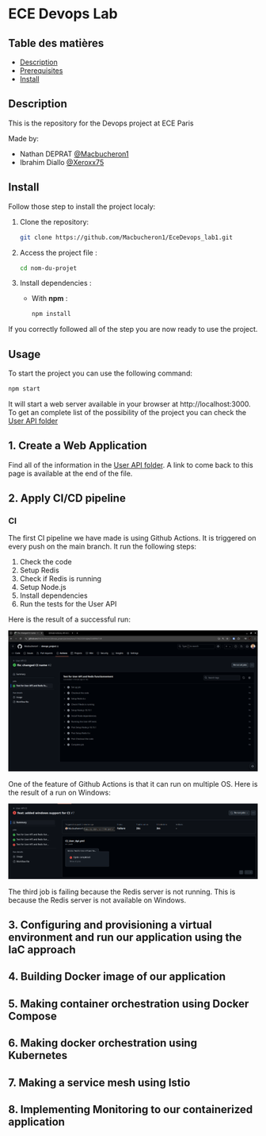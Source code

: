 # ECE Devops Lab

## Table des matières

- [Description](#description)
- [Prerequisites](#prerequisites)
- [Install](#install)

## Description

This is the repository for the Devops project at ECE Paris

Made by:
- Nathan DEPRAT [@Macbucheron1](https://github.com/Macbucheron1)
- Ibrahim Diallo [@Xeroxx75](https://github.com/Xeroxx75)



## Install

Follow those step to install the project localy:

1. Clone the repository:

    ```bash
    git clone https://github.com/Macbucheron1/EceDevops_lab1.git
    ```

2. Access the project file :

    ```bash
    cd nom-du-projet
    ```

3. Install dependencies :

    - With **npm** :

      ```bash
      npm install
      ```

If you correctly followed all of the step you are now ready to use the project.

## Usage

To start the project you can use the following command:

```bash
npm start
```

It will start a web server available in your browser at http://localhost:3000.
To get an complete list of the possibility of the project you can check the [User API folder](./user_api/README.md)

## 1. Create a Web Application

Find all of the information in the [User API folder](./user_api/README.md). A link to come back to this page is available at the end of the file.

## 2. Apply CI/CD pipeline

### CI

The first CI pipeline we have made is using Github Actions. It is triggered on every push on the main branch. It run the following steps:

1. Check the code
2. Setup Redis
3. Check if Redis is running
4. Setup Node.js
5. Install dependencies
6. Run the tests for the User API

Here is the result of a successful run:

![CI_UserApi](./images/CI_CD/CI_UserApi.png)

One of the feature of Github Actions is that it can run on multiple OS. Here is the result of a run on Windows:

![CI_UserApi_Windows](./images/CI_CD/FailedWindowsCI.png)

The third job is failing because the Redis server is not running. This is because the Redis server is not available on Windows.


## 3. Configuring and provisioning a virtual environment and run our application using the IaC approach

## 4. Building Docker image of our application

## 5. Making container orchestration using Docker Compose

## 6. Making docker orchestration using Kubernetes

## 7. Making a service mesh using Istio

## 8. Implementing Monitoring to our containerized application
